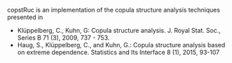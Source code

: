 <!-- README.md is generated from README.Rmd. Please edit that file -->
copstRuc is an implementation of the copula structure analysis techniques presented in

-   Klüppelberg, C., Kuhn, G: Copula structure analysis. J. Royal Stat. Soc., Series B 71 (3), 2009, 737 - 753.
-   Haug, S., Klüppelberg, C., and Kuhn, G.: Copula structure analysis based on extreme dependence. Statistics and Its Interface 8 (1), 2015, 93-107
